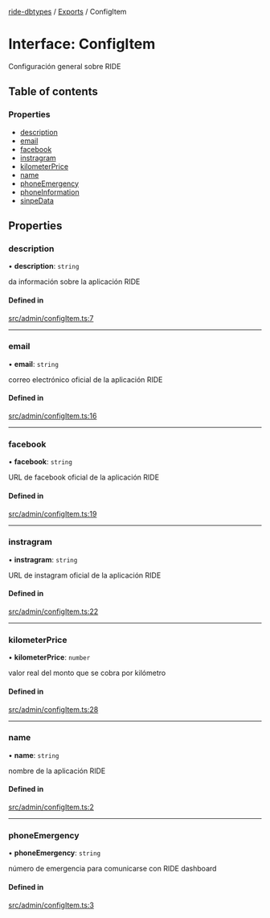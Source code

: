[ride-dbtypes](../README.md) / [Exports](../modules.md) / ConfigItem

# Interface: ConfigItem

Configuración general sobre RIDE

## Table of contents

### Properties

- [description](ConfigItem.md#description)
- [email](ConfigItem.md#email)
- [facebook](ConfigItem.md#facebook)
- [instragram](ConfigItem.md#instragram)
- [kilometerPrice](ConfigItem.md#kilometerprice)
- [name](ConfigItem.md#name)
- [phoneEmergency](ConfigItem.md#phoneemergency)
- [phoneInformation](ConfigItem.md#phoneinformation)
- [sinpeData](ConfigItem.md#sinpedata)

## Properties

### description

• **description**: `string`

da información sobre la aplicación RIDE

#### Defined in

[src/admin/configItem.ts:7](https://github.com/gatitolabs/ride-dbtypes/blob/feb355c/src/admin/configItem.ts#L7)

___

### email

• **email**: `string`

correo electrónico oficial de la aplicación RIDE

#### Defined in

[src/admin/configItem.ts:16](https://github.com/gatitolabs/ride-dbtypes/blob/feb355c/src/admin/configItem.ts#L16)

___

### facebook

• **facebook**: `string`

URL de facebook oficial de la aplicación RIDE

#### Defined in

[src/admin/configItem.ts:19](https://github.com/gatitolabs/ride-dbtypes/blob/feb355c/src/admin/configItem.ts#L19)

___

### instragram

• **instragram**: `string`

URL de instagram oficial de la aplicación RIDE

#### Defined in

[src/admin/configItem.ts:22](https://github.com/gatitolabs/ride-dbtypes/blob/feb355c/src/admin/configItem.ts#L22)

___

### kilometerPrice

• **kilometerPrice**: `number`

valor real del monto que se cobra por kilómetro

#### Defined in

[src/admin/configItem.ts:28](https://github.com/gatitolabs/ride-dbtypes/blob/feb355c/src/admin/configItem.ts#L28)

___

### name

• **name**: `string`

nombre de la aplicación RIDE

#### Defined in

[src/admin/configItem.ts:2](https://github.com/gatitolabs/ride-dbtypes/blob/de85d58/src/admin/configItem.ts#L2)

___

### phoneEmergency

• **phoneEmergency**: `string`

número de emergencia para comunicarse con RIDE dashboard

#### Defined in

[src/admin/configItem.ts:3](https://github.com/gatitolabs/ride-dbtypes/blob/de85d58/src/admin/configItem.ts#L3)
